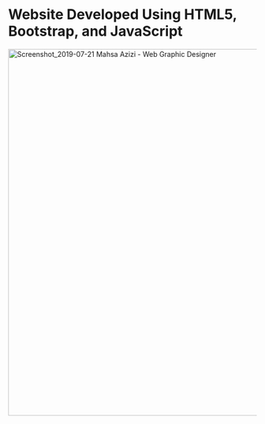 # Website Developed Using HTML5, Bootstrap, and JavaScript
 
<img width="743" alt="Screenshot_2019-07-21 Mahsa Azizi - Web Graphic Designer" src="https://user-images.githubusercontent.com/32202790/61596205-744acc00-abb5-11e9-9502-7a74c45cbf18.png">
